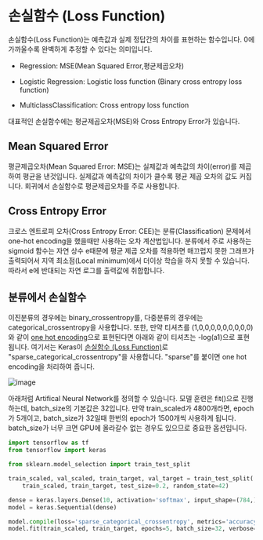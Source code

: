 # 손실함수 (Loss Function)

손실함수(Loss Function)는 예측값과 실제 정답간의 차이를 표현하는 함수입니다. 0에 가까울수록 완벽하게 추정할 수 있다는 의미입니다. 

 
- Regression: MSE(Mean Squared Error,평균제곱오차)
   
- Logistic Regression: Logistic loss function (Binary cross entropy loss function)
   
- MulticlassClassification: Cross entropy loss function

대표적인 손실함수에는 평균제곱오차(MSE)와 Cross Entropy Error가 있습니다.

## Mean Squared Error

평균제곱오차(Mean Squared Error: MSE)는 실제값과 예측값의 차이(error)를 제곱하여 평균을 낸것입니다. 실제값과 예측값의 차이가 클수록 평균 제곱 오차의 값도 커집니다. 회귀에서 손실함수로 평균제곱오차를 주로 사용합니다. 

## Cross Entropy Error

크로스 엔트로피 오차(Cross Entropy Error: CEE)는 분류(Classification) 문제에서 one-hot encoding을 했을때만 사용하는 오차 계산법입니다. 분류에서 주로 사용하는 sigmoid 함수는 자연 상수 e때문에 평균 제곱 오차를 적용하면 매끄럽지 못한 그래프가 출력되어서 지역 최소점(Local minimum)에서 더이상 학습을 하지 못할 수 있습니다. 따라서 e에 반대되는 자연 로그를 출력값에 취합합니다. 





## 분류에서 손실함수 

이진분류의 경우에는 binary_crossentropy를, 다중분류의 경우에는 categorical_crossentropy을 사용합니다. 또한, 만약 티셔츠를 (1,0,0,0,0,0,0,0,0,0)와 같이
[one hot encoding](https://github.com/kyopark2014/deep-learning-algorithms/blob/main/embedding.md#one-hot-encoding)으로 표현된다면 아래와 같이 티셔츠는 -log(a1)으로 표현됩니다. 여기서는 Keras이 [손실함수 (Loss Function)](https://github.com/kyopark2014/deep-learning-algorithms/blob/main/loss-function.md)로 "sparse_categorical_crossentropy"을 사용합니다. "sparse"를 붙이면 one hot encoding을 처리하여 줍니다. 

![image](https://user-images.githubusercontent.com/52392004/187072798-c115d22c-18d5-4c89-81a9-d51ee5849269.png)

아래처럼 Artifical Neural Network를 정의할 수 있습니다. 모델 훈련은 fit()으로 진행하는데, batch_size의 기본값은 32입니다. 만약 train_scaled가 4800개라면, epoch가 5개이고, batch_size가 32일때 한번의 epoch가 1500개씩 사용하게 됩니다. batch_size가 너무 크면 GPU에 올라갈수 없는 경우도 있으므로 중요한 옵션입니다. 

```python
import tensorflow as tf
from tensorflow import keras

from sklearn.model_selection import train_test_split

train_scaled, val_scaled, train_target, val_target = train_test_split(
    train_scaled, train_target, test_size=0.2, random_state=42)

dense = keras.layers.Dense(10, activation='softmax', input_shape=(784,))   # Output
model = keras.Sequential(dense)

model.compile(loss='sparse_categorical_crossentropy', metrics='accuracy')
model.fit(train_scaled, train_target, epochs=5, batch_size=32, verbose=1) 
```
